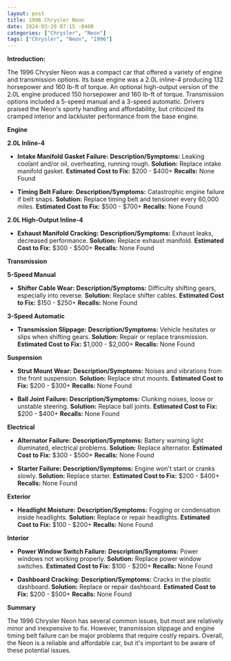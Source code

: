 ```yaml
---
layout: post
title: 1996 Chrysler Neon
date: 2024-03-29 07:15 -0400
categories: ["Chrysler", "Neon"]
tags: ["Chrysler", "Neon", "1996"]
---
```

**Introduction:**

The 1996 Chrysler Neon was a compact car that offered a variety of engine and transmission options. Its base engine was a 2.0L inline-4 producing 132 horsepower and 160 lb-ft of torque. An optional high-output version of the 2.0L engine produced 150 horsepower and 160 lb-ft of torque. Transmission options included a 5-speed manual and a 3-speed automatic. Drivers praised the Neon's sporty handling and affordability, but criticized its cramped interior and lackluster performance from the base engine.

**Engine**

**2.0L Inline-4**

* **Intake Manifold Gasket Failure:** **Description/Symptoms:** Leaking coolant and/or oil, overheating, running rough. **Solution:** Replace intake manifold gasket. **Estimated Cost to Fix:** $200 - $400+ **Recalls:** None Found

* **Timing Belt Failure:** **Description/Symptoms:** Catastrophic engine failure if belt snaps. **Solution:** Replace timing belt and tensioner every 60,000 miles. **Estimated Cost to Fix:** $500 - $700+ **Recalls:** None Found

**2.0L High-Output Inline-4**

* **Exhaust Manifold Cracking:** **Description/Symptoms:** Exhaust leaks, decreased performance. **Solution:** Replace exhaust manifold. **Estimated Cost to Fix:** $300 - $500+ **Recalls:** None Found

**Transmission**

**5-Speed Manual**

* **Shifter Cable Wear:** **Description/Symptoms:** Difficulty shifting gears, especially into reverse. **Solution:** Replace shifter cables. **Estimated Cost to Fix:** $150 - $250+ **Recalls:** None Found

**3-Speed Automatic**

* **Transmission Slippage:** **Description/Symptoms:** Vehicle hesitates or slips when shifting gears. **Solution:** Repair or replace transmission. **Estimated Cost to Fix:** $1,000 - $2,000+ **Recalls:** None Found

**Suspension**

* **Strut Mount Wear:** **Description/Symptoms:** Noises and vibrations from the front suspension. **Solution:** Replace strut mounts. **Estimated Cost to Fix:** $200 - $300+ **Recalls:** None Found

* **Ball Joint Failure:** **Description/Symptoms:** Clunking noises, loose or unstable steering. **Solution:** Replace ball joints. **Estimated Cost to Fix:** $200 - $400+ **Recalls:** None Found

**Electrical**

* **Alternator Failure:** **Description/Symptoms:** Battery warning light illuminated, electrical problems. **Solution:** Replace alternator. **Estimated Cost to Fix:** $300 - $500+ **Recalls:** None Found

* **Starter Failure:** **Description/Symptoms:** Engine won't start or cranks slowly. **Solution:** Replace starter. **Estimated Cost to Fix:** $200 - $400+ **Recalls:** None Found

**Exterior**

* **Headlight Moisture:** **Description/Symptoms:** Fogging or condensation inside headlights. **Solution:** Replace or repair headlights. **Estimated Cost to Fix:** $100 - $200+ **Recalls:** None Found

**Interior**

* **Power Window Switch Failure:** **Description/Symptoms:** Power windows not working properly. **Solution:** Replace power window switches. **Estimated Cost to Fix:** $100 - $200+ **Recalls:** None Found

* **Dashboard Cracking:** **Description/Symptoms:** Cracks in the plastic dashboard. **Solution:** Replace or repair dashboard. **Estimated Cost to Fix:** $200 - $500+ **Recalls:** None Found

**Summary**

The 1996 Chrysler Neon has several common issues, but most are relatively minor and inexpensive to fix. However, transmission slippage and engine timing belt failure can be major problems that require costly repairs. Overall, the Neon is a reliable and affordable car, but it's important to be aware of these potential issues.
